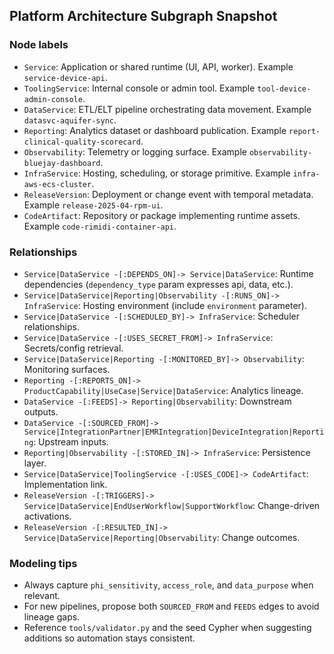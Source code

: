 ## Platform Architecture Subgraph Snapshot

### Node labels
- `Service`: Application or shared runtime (UI, API, worker). Example `service-device-api`.
- `ToolingService`: Internal console or admin tool. Example `tool-device-admin-console`.
- `DataService`: ETL/ELT pipeline orchestrating data movement. Example `datasvc-aquifer-sync`.
- `Reporting`: Analytics dataset or dashboard publication. Example `report-clinical-quality-scorecard`.
- `Observability`: Telemetry or logging surface. Example `observability-bluejay-dashboard`.
- `InfraService`: Hosting, scheduling, or storage primitive. Example `infra-aws-ecs-cluster`.
- `ReleaseVersion`: Deployment or change event with temporal metadata. Example `release-2025-04-rpm-ui`.
- `CodeArtifact`: Repository or package implementing runtime assets. Example `code-rimidi-container-api`.

### Relationships
- `Service|DataService -[:DEPENDS_ON]-> Service|DataService`: Runtime dependencies (`dependency_type` param expresses api, data, etc.).
- `Service|DataService|Reporting|Observability -[:RUNS_ON]-> InfraService`: Hosting environment (include `environment` parameter).
- `Service|DataService -[:SCHEDULED_BY]-> InfraService`: Scheduler relationships.
- `Service|DataService -[:USES_SECRET_FROM]-> InfraService`: Secrets/config retrieval.
- `Service|DataService|Reporting -[:MONITORED_BY]-> Observability`: Monitoring surfaces.
- `Reporting -[:REPORTS_ON]-> ProductCapability|UseCase|Service|DataService`: Analytics lineage.
- `DataService -[:FEEDS]-> Reporting|Observability`: Downstream outputs.
- `DataService -[:SOURCED_FROM]-> Service|IntegrationPartner|EMRIntegration|DeviceIntegration|Reporting`: Upstream inputs.
- `Reporting|Observability -[:STORED_IN]-> InfraService`: Persistence layer.
- `Service|DataService|ToolingService -[:USES_CODE]-> CodeArtifact`: Implementation link.
- `ReleaseVersion -[:TRIGGERS]-> Service|DataService|EndUserWorkflow|SupportWorkflow`: Change-driven activations.
- `ReleaseVersion -[:RESULTED_IN]-> Service|DataService|Reporting|Observability`: Change outcomes.

### Modeling tips
- Always capture `phi_sensitivity`, `access_role`, and `data_purpose` when relevant.
- For new pipelines, propose both `SOURCED_FROM` and `FEEDS` edges to avoid lineage gaps.
- Reference `tools/validator.py` and the seed Cypher when suggesting additions so automation stays consistent.
